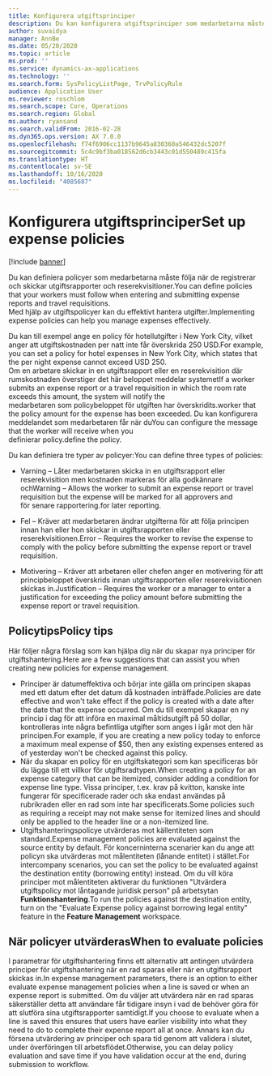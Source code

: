 ```yaml
---
title: Konfigurera utgiftsprinciper
description: Du kan konfigurera utgiftsprinciper som medarbetarna måste följa när de registrerar och skickar in utgiftsrapporter och reserekvisitioner i Microsoft Dynamics 365 Finance.
author: suvaidya
manager: AnnBe
ms.date: 05/20/2020
ms.topic: article
ms.prod: ''
ms.service: dynamics-ax-applications
ms.technology: ''
ms.search.form: SysPolicyListPage, TrvPolicyRule
audience: Application User
ms.reviewer: roschlom
ms.search.scope: Core, Operations
ms.search.region: Global
ms.author: ryansand
ms.search.validFrom: 2016-02-28
ms.dyn365.ops.version: AX 7.0.0
ms.openlocfilehash: f74f6906cc1137b9645a830360a546432dc5207f
ms.sourcegitcommit: 5c4c9bf3ba018562d6cb3443c01d550489c415fa
ms.translationtype: HT
ms.contentlocale: sv-SE
ms.lasthandoff: 10/16/2020
ms.locfileid: "4085687"
---
```

# <a name="set-up-expense-policies"></a><span data-ttu-id="89238-103">Konfigurera utgiftsprinciper</span><span class="sxs-lookup"><span data-stu-id="89238-103">Set up expense policies</span></span>

[!include [banner](../includes/banner.md)]

<span data-ttu-id="89238-104">Du kan definiera policyer som medarbetarna måste följa när de registrerar och skickar utgiftsrapporter och reserekvisitioner.</span><span class="sxs-lookup"><span data-stu-id="89238-104">You can define policies that your workers must follow when entering and submitting expense reports and travel requisitions.</span></span>         
<span data-ttu-id="89238-105">Med hjälp av utgiftspolicyer kan du effektivt hantera utgifter.</span><span class="sxs-lookup"><span data-stu-id="89238-105">Implementing expense policies can help you manage expenses effectively.</span></span>         

<span data-ttu-id="89238-106">Du kan till exempel ange en policy för hotellutgifter i New York City, vilket anger att utgiftskostnaden per natt inte får överskrida 250 USD.</span><span class="sxs-lookup"><span data-stu-id="89238-106">For example, you can set a policy for hotel expenses in New York City, which states that the per night expense cannot exceed USD 250.</span></span>       
<span data-ttu-id="89238-107">Om en arbetare skickar in en utgiftsrapport eller en reserekvisition där rumskostnaden överstiger det här beloppet meddelar systemet</span><span class="sxs-lookup"><span data-stu-id="89238-107">If a worker submits an expense report or a travel requisition in which the room rate exceeds this amount, the system will notify the</span></span>        
<span data-ttu-id="89238-108">medarbetaren som policybeloppet för utgiften har överskridits.</span><span class="sxs-lookup"><span data-stu-id="89238-108">worker that the policy amount for the expense has been exceeded.</span></span> <span data-ttu-id="89238-109">Du kan konfigurera meddelandet som medarbetaren får när du</span><span class="sxs-lookup"><span data-stu-id="89238-109">You can configure the message that the worker will receive when you</span></span>        
<span data-ttu-id="89238-110">definierar policy.</span><span class="sxs-lookup"><span data-stu-id="89238-110">define the policy.</span></span>      
        
<span data-ttu-id="89238-111">Du kan definiera tre typer av policyer:</span><span class="sxs-lookup"><span data-stu-id="89238-111">You can define three types of policies:</span></span>         
        
- <span data-ttu-id="89238-112">Varning – Låter medarbetaren skicka in en utgiftsrapport eller reserekvisition men kostnaden markeras för alla godkännare och</span><span class="sxs-lookup"><span data-stu-id="89238-112">Warning – Allows the worker to submit an expense report or travel requisition but the expense will be marked for all approvers and</span></span>        
  <span data-ttu-id="89238-113">för senare rapportering.</span><span class="sxs-lookup"><span data-stu-id="89238-113">for later reporting.</span></span>        

- <span data-ttu-id="89238-114">Fel – Kräver att medarbetaren ändrar utgifterna för att följa principen innan han eller hon skickar in utgiftsrapporten eller reserekvisitionen.</span><span class="sxs-lookup"><span data-stu-id="89238-114">Error – Requires the worker to revise the expense to comply with the policy before submitting the expense report or travel requisition.</span></span>       
 
 - <span data-ttu-id="89238-115">Motivering – Kräver att arbetaren eller chefen anger en motivering för att principbeloppet överskrids innan utgiftsrapporten eller reserekvisitionen skickas in.</span><span class="sxs-lookup"><span data-stu-id="89238-115">Justification – Requires the worker or a manager to enter a justification for exceeding the policy amount before submitting the expense report or travel requisition.</span></span>        

## <a name="policy-tips"></a><span data-ttu-id="89238-116">Policytips</span><span class="sxs-lookup"><span data-stu-id="89238-116">Policy tips</span></span>
<span data-ttu-id="89238-117">Här följer några förslag som kan hjälpa dig när du skapar nya principer för utgiftshantering.</span><span class="sxs-lookup"><span data-stu-id="89238-117">Here are a few suggestions that can assist you when creating new policies for expense management.</span></span> 
* <span data-ttu-id="89238-118">Principer är datumeffektiva och börjar inte gälla om principen skapas med ett datum efter det datum då kostnaden inträffade.</span><span class="sxs-lookup"><span data-stu-id="89238-118">Policies are date effective and won't take effect if the policy is created with a date after the date that the expense occurred.</span></span> <span data-ttu-id="89238-119">Om du till exempel skapar en ny princip i dag för att införa en maximal måltidsutgift på 50 dollar, kontrolleras inte några befintliga utgifter som anges i igår mot den här principen.</span><span class="sxs-lookup"><span data-stu-id="89238-119">For example, if you are creating a new policy today to enforce a maximum meal expense of $50, then any existing expenses entered as of yesterday won't be checked against this policy.</span></span>
* <span data-ttu-id="89238-120">När du skapar en policy för en utgiftskategori som kan specificeras bör du lägga till ett villkor för utgiftsradtypen.</span><span class="sxs-lookup"><span data-stu-id="89238-120">When creating a policy for an expense category that can be itemized, consider adding a condition for expense line type.</span></span> <span data-ttu-id="89238-121">Vissa principer, t.ex. krav på kvitton, kanske inte fungerar för specificerade rader och ska endast användas på rubrikraden eller en rad som inte har specificerats.</span><span class="sxs-lookup"><span data-stu-id="89238-121">Some policies such as requiring a receipt may not make sense for itemized lines and should only be applied to the header line or a non-itemized line.</span></span> 
* <span data-ttu-id="89238-122">Utgiftshanteringspolicye utvärderas mot källentiteten som standard.</span><span class="sxs-lookup"><span data-stu-id="89238-122">Expense management policies are evaluated against the source entity by default.</span></span> <span data-ttu-id="89238-123">För koncerninterna scenarier kan du ange att policyn ska utvärderas mot målentiteten (lånande entitet) i stället.</span><span class="sxs-lookup"><span data-stu-id="89238-123">For intercompany scenarios, you can set the policy to be evaluated against the destination entity (borrowing entity) instead.</span></span> <span data-ttu-id="89238-124">Om du vill köra principer mot målentiteten aktiverar du funktionen "Utvärdera utgiftspolicy mot låntagande juridisk person" på arbetsytan **Funktionshantering**.</span><span class="sxs-lookup"><span data-stu-id="89238-124">To run the policies against the destination entity, turn on the "Evaluate Expense policy against borrowing legal entity" feature in the **Feature Management** workspace.</span></span>

## <a name="when-to-evaluate-policies"></a><span data-ttu-id="89238-125">När policyer utvärderas</span><span class="sxs-lookup"><span data-stu-id="89238-125">When to evaluate policies</span></span>

<span data-ttu-id="89238-126">I parametrar för utgiftshantering finns ett alternativ att antingen utvärdera principer för utgiftshantering när en rad sparas eller när en utgiftsrapport skickas in.</span><span class="sxs-lookup"><span data-stu-id="89238-126">In expense management parameters, there is an option to either evaluate expense management policies when a line is saved or when an expense report is submitted.</span></span> <span data-ttu-id="89238-127">Om du väljer att utvärdera när en rad sparas säkerställer detta att användare får tidigare insyn i vad de behöver göra för att slutföra sina utgiftsrapporter samtidigt.</span><span class="sxs-lookup"><span data-stu-id="89238-127">If you choose to evaluate when a line is saved this ensures that users have earlier visibility into what they need to do to complete their expense report all at once.</span></span> <span data-ttu-id="89238-128">Annars kan du försena utvärdering av principer och spara tid genom att validera i slutet, under överföringen till arbetsflödet.</span><span class="sxs-lookup"><span data-stu-id="89238-128">Otherwise, you can delay policy evaluation and save time if you have validation occur at the end, during submission to workflow.</span></span>
